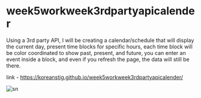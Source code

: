 # week5workweek3rdpartyapicalender
Using a 3rd party API, I will be creating a calendar/schedule that will display the current day, present time blocks for specific hours, each time block will be color coordinated to show past, present, and future, you can enter an event inside a block, and even if you refresh the page, the data will still be there.

link - https://koreanstig.github.io/week5workweek3rdpartyapicalender/

![sn](https://user-images.githubusercontent.com/69485203/106067391-32f97d80-60c4-11eb-8dd5-3e621010c7b2.png)
